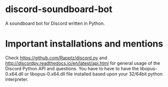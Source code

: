 # discord-soundboard-bot
A soundboard bot for Discord written in Python.

# Important installations and mentions
Check https://github.com/Rapptz/discord.py and http://discordpy.readthedocs.io/en/latest/api.html for general usage of the Discord Python API and questions.
You have to have to have the libopus-0.x64.dll or libopus-0.x64.dll file installed based upon your 32/64bit python interpreter.
